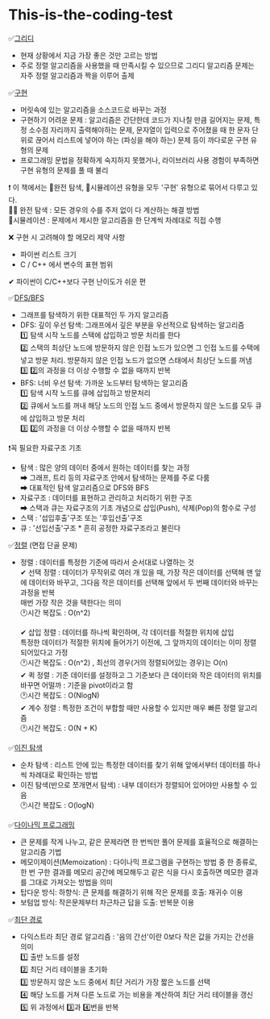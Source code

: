 # This-is-the-coding-test

✅[그리디](https://github.com/yeonx/This-is-the-coding-test/tree/main/chapter03)  

- 현재 상황에서 지금 가장 좋은 것만 고르는 방법
- 주로 정렬 알고리즘을 사용했을 때 만족시킬 수 있으므로 그리디 알고리즘 문제는 자주 정렬 알고리즘과 짝을 이루어 출제

✅[구현](https://github.com/yeonx/This-is-the-coding-test/tree/main/chapter04)

- 머릿속에 있는 알고리즘을 소스코드로 바꾸는 과정
- 구현하기 어려운 문제 : 알고리즘은 간단한데 코드가 지나칠 만큼 길어지는 문제, 특정 소수점 자리까지 출력해야하는 문제, 문자열이 입력으로 주어졌을 때 한 문자 단위로 끊어서 리스트에 넣어야 하는 (파싱을 해야 하는) 문제 등이 까다로운 구현 유형의 문제
- 프로그래밍 문법을 정확하게 숙지하지 못했거나, 라이브러리 사용 경험이 부족하면 구현 유형의 문제를 풀 때 불리  

❗ 이 책에서는 🙆‍완전 탐색, 🙆‍시뮬레이션 유형을 모두 '구현' 유형으로 묶어서 다루고 있다.  
🙆‍♀️ 완전 탐색 : 모든 경우의 수를 주저 없이 다 계산하는 해결 방법  
🙆‍ 시뮬레이션 : 문제에서 제시한 알고리즘을 한 단계씩 차례대로 직접 수행  

❌ 구현 시 고려해야 할 메모리 제약 사항
- 파이썬 리스트 크기
- C / C++ 에서 변수의 표현 범위

✔ 파이썬이 C/C++보다 구현 난이도가 쉬운 편

✅[DFS/BFS](https://github.com/yeonx/This-is-the-coding-test/tree/main/chapter05)

- 그래프를 탐색하기 위한 대표적인 두 가지 알고리즘
- DFS: 깊이 우선 탐색: 그래프에서 깊은 부분을 우선적으로 탐색하는 알고리즘  
  1️⃣ 탐색 시작 노드를 스택에 삽입하고 방문 처리를 한다  
  2️⃣ 스택의 최상단 노드에 방문하지 않은 인접 노드가 있으면 그 인접 노드를 수택에 넣고 방문 처리. 방문하지 않은 인접 노드가 없으면 스태에서 최상단 노드를 꺼냄  
  3️⃣ 2️⃣의 과정을 더 이상 수행할 수 없을 때까지 반복  
- BFS: 너비 우선 탐색: 가까운 노드부터 탐색하는 알고리즘  
  1️⃣ 탐색 시작 노드를 큐에 삽입하고 방문처리  
  2️⃣ 큐에서 노드를 꺼내 해당 노드의 인접 노드 중에서 방문하지 않은 노드를 모두 큐에 삽입하고 방문 처리  
  3️⃣ 2️⃣의 과정을 더 이상 수행할 수 없을 때까지 반복  

❗꼭 필요한 자료구조 기초
- 탐색 : 많은 양의 데이터 중에서 원하는 데이터를 찾는 과정  
  ➡ 그래프, 트리 등의 자료구조 안에서 탐색하는 문제를 주로 다룸  
  ➡ 대표적인 탐색 알고리즘으로 DFS와 BFS  
- 자료구조 : 데이터를 표현하고 관리하고 처리하기 위한 구조  
  ➡ 스택과 큐는 자료구조의 기초 개념으로 삽입(Push), 삭제(Pop)의 함수로 구성  
- 스택 : '섭입후출'구조 또는 '후입선출'구조
- 큐 : '선입선출'구조 * 흔히 공정한 자료구조라고 불린다

✅[정렬](https://github.com/yeonx/This-is-the-coding-test/tree/main/chapter06) (면접 단골 문제)
- 정렬 : 데이터를 특정한 기준에 따라서 순서대로 나열하는 것  
  ✔ 선택 정렬 : 데이터가 무작위로 여러 개 있을 때, 가장 작은 데이터를 선택해 맨 앞에 데이터와 바꾸고, 그다음 작은 데이터를 선택해 앞에서 두 번째 데이터와 바꾸는 과정을 반복  
                매번 가장 작은 것을 택한다는 의미  
                🕐시간 복잡도 : O(n^2)  
  
  ✔ 삽입 정렬 : 데이터를 하나씩 확인하며, 각 데이터를 적절한 위치에 삽입  
                특정한 데이터가 적절한 위치에 들어가기 이전에, 그 앞까지의 데이터는 이미 정렬되어있다고 가정  
                🕐시간 복잡도 : O(n^2) , 최선의 경우(거의 정렬되어있는 경우)는 O(n)  
  ✔ 퀵 정렬 : 기준 데이터를 설정하고 그 기준보다 큰 데이터와 작은 데이터의 위치를 바꾸면 어떨까 : 기준을 pivot이라고 함  
              🕐시간 복잡도 : O(NlogN)  
  ✔ 계수 정렬 : 특정한 조건이 부합할 때만 사용할 수 있지만 매우 빠른 정렬 알고리즘  
              🕐시간 복잡도 : O(N + K)  

✅[이진 탐색](https://github.com/yeonx/This-is-the-coding-test/tree/main/chapter07)
- 순차 탐색 : 리스트 안에 있는 특정한 데이터를 찾기 위해 앞에서부터 데이터를 하나씩 차례대로 확인하는 방법
- 이진 탐색(반으로 쪼개면서 탐색) : 내부 데이터가 정렬되어 있어야만 사용할 수 있음  
  🕐시간 복잡도 : O(logN)  
  
✅[다이나믹 프로그래밍](https://github.com/yeonx/This-is-the-coding-test/tree/main/chapter08)
- 큰 문제를 작게 나누고, 같은 문제라면 한 번씩만 풀어 문제를 효율적으로 해결하는 알고리즘 기법
- 메모이제이션(Memoization) : 다이나믹 프로그램을 구현하는 방법 중 한 종류로, 한 번 구한 결과를 메모리 공간에 메모해두고 같은 식을 다시 호출하면 메모한 결과를 그대로 가져오는 방법을 의미
- 탑다운 방식: 하향식: 큰 문제를 해결하기 위해 작은 문제를 호출: 재귀수 이용
- 보텀업 방식: 작은문제부터 차근차근 답을 도출: 반복문 이용

✅[최단 경로](https://github.com/yeonx/This-is-the-coding-test/tree/main/chapter09)
- 다익스트라 최단 경로 알고리즘 : '음의 간선'이란 0보다 작은 값을 가지는 간선을 의미  
  1️⃣ 출반 노드를 설정  
  2️⃣ 최단 거리 테이블을 초기화   
  3️⃣ 방문하지 않은 노드 중에서 최단 거리가 가장 짧은 노드를 선택  
  4️⃣ 해당 노드를 거쳐 다른 노드로 가는 비용을 계산하여 최단 거리 테이블을 갱신  
  5️⃣ 위 과정에서 3️⃣과 4️⃣번을 반복
